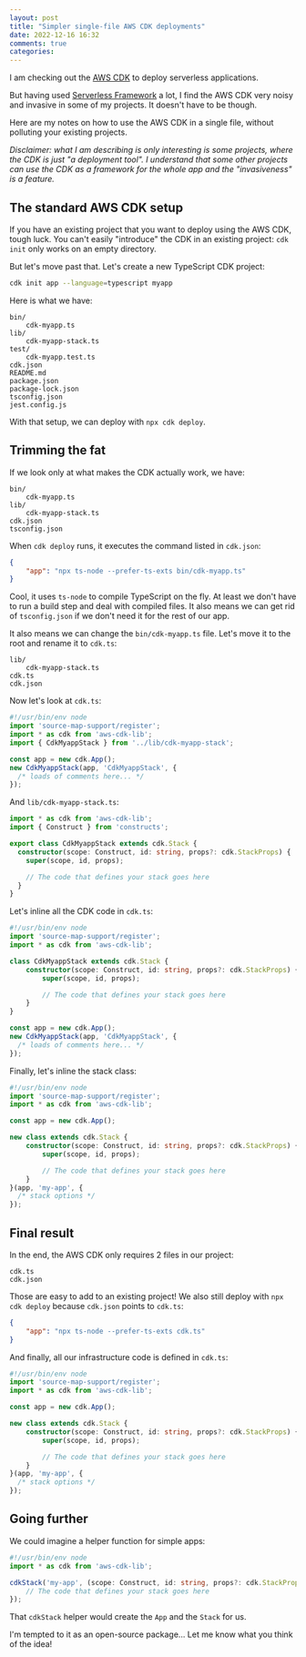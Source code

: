 ```yaml
---
layout: post
title: "Simpler single-file AWS CDK deployments"
date: 2022-12-16 16:32
comments: true
categories:
---
```


I am checking out the [AWS CDK](https://docs.aws.amazon.com/cdk/v2/guide/getting_started.html) to deploy serverless applications.

But having used [Serverless Framework](https://www.serverless.com/) a lot, I find the AWS CDK very noisy and invasive in some of my projects. It doesn't have to be though.

Here are my notes on how to use the AWS CDK in a single file, without polluting your existing projects.

<!--more-->

_Disclaimer: what I am describing is only interesting is some projects, where the CDK is just "a deployment tool". I understand that some other projects can use the CDK as a framework for the whole app and the "invasiveness" is a feature._

## The standard AWS CDK setup

If you have an existing project that you want to deploy using the AWS CDK, tough luck. You can't easily "introduce" the CDK in an existing project: `cdk init` only works on an empty directory.

But let's move past that. Let's create a new TypeScript CDK project:

```bash
cdk init app --language=typescript myapp
```

Here is what we have:

```
bin/
    cdk-myapp.ts
lib/
    cdk-myapp-stack.ts
test/
    cdk-myapp.test.ts
cdk.json
README.md
package.json
package-lock.json
tsconfig.json
jest.config.js
```

With that setup, we can deploy with `npx cdk deploy`.

## Trimming the fat

If we look only at what makes the CDK actually work, we have:

```
bin/
    cdk-myapp.ts
lib/
    cdk-myapp-stack.ts
cdk.json
tsconfig.json
```

When `cdk deploy` runs, it executes the command listed in `cdk.json`:

```json
{
    "app": "npx ts-node --prefer-ts-exts bin/cdk-myapp.ts"
}
```

Cool, it uses `ts-node` to compile TypeScript on the fly. At least we don't have to run a build step and deal with compiled files. It also means we can get rid of `tsconfig.json` if we don't need it for the rest of our app.

It also means we can change the `bin/cdk-myapp.ts` file. Let's move it to the root and rename it to `cdk.ts`:

```
lib/
    cdk-myapp-stack.ts
cdk.ts
cdk.json
```

Now let's look at `cdk.ts`:

```ts
#!/usr/bin/env node
import 'source-map-support/register';
import * as cdk from 'aws-cdk-lib';
import { CdkMyappStack } from '../lib/cdk-myapp-stack';

const app = new cdk.App();
new CdkMyappStack(app, 'CdkMyappStack', {
  /* loads of comments here... */
});
```

And `lib/cdk-myapp-stack.ts`:

```ts
import * as cdk from 'aws-cdk-lib';
import { Construct } from 'constructs';

export class CdkMyappStack extends cdk.Stack {
  constructor(scope: Construct, id: string, props?: cdk.StackProps) {
    super(scope, id, props);

    // The code that defines your stack goes here
  }
}
```

Let's inline all the CDK code in `cdk.ts`:

```ts
#!/usr/bin/env node
import 'source-map-support/register';
import * as cdk from 'aws-cdk-lib';

class CdkMyappStack extends cdk.Stack {
    constructor(scope: Construct, id: string, props?: cdk.StackProps) {
        super(scope, id, props);

        // The code that defines your stack goes here
    }
}

const app = new cdk.App();
new CdkMyappStack(app, 'CdkMyappStack', {
  /* loads of comments here... */
});
```

Finally, let's inline the stack class:

```ts
#!/usr/bin/env node
import 'source-map-support/register';
import * as cdk from 'aws-cdk-lib';

const app = new cdk.App();

new class extends cdk.Stack {
    constructor(scope: Construct, id: string, props?: cdk.StackProps) {
        super(scope, id, props);

        // The code that defines your stack goes here
    }
}(app, 'my-app', {
  /* stack options */
});
```

## Final result

In the end, the AWS CDK only requires 2 files in our project:

```
cdk.ts
cdk.json
```

Those are easy to add to an existing project! We also still deploy with `npx cdk deploy` because `cdk.json` points to `cdk.ts`:

```json
{
    "app": "npx ts-node --prefer-ts-exts cdk.ts"
}
```

And finally, all our infrastructure code is defined in `cdk.ts`:

```ts
#!/usr/bin/env node
import 'source-map-support/register';
import * as cdk from 'aws-cdk-lib';

const app = new cdk.App();

new class extends cdk.Stack {
    constructor(scope: Construct, id: string, props?: cdk.StackProps) {
        super(scope, id, props);

        // The code that defines your stack goes here
    }
}(app, 'my-app', {
  /* stack options */
});
```

## Going further

We could imagine a helper function for simple apps:

```ts
#!/usr/bin/env node
import * as cdk from 'aws-cdk-lib';

cdkStack('my-app', (scope: Construct, id: string, props?: cdk.StackProps) => {
    // The code that defines your stack goes here
});
```

That `cdkStack` helper would create the `App` and the `Stack` for us.

I'm tempted to it as an open-source package… Let me know what you think of the idea!
